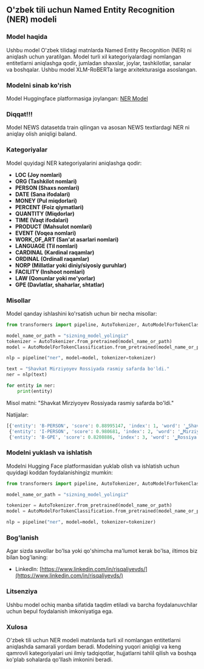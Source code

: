 ## O'zbek tili uchun Named Entity Recognition (NER) modeli

### Model haqida
Ushbu model O'zbek tilidagi matnlarda Named Entity Recognition (NER) ni aniqlash uchun yaratilgan. Model turli xil kategoriyalardagi nomlangan entitetlarni aniqlashga qodir, jumladan shaxslar, joylar, tashkilotlar, sanalar va boshqalar. Ushbu model XLM-RoBERTa large arxitekturasiga asoslangan.

### Modelni sinab ko'rish
Model Huggingface platformasiga joylangan:
[NER Model](https://huggingface.co/risqaliyevds/xlm-roberta-large-ner)

### Diqqat!!!
Model NEWS datasetda train qilingan va asosan NEWS textlardagi NER ni aniqlay olish aniqligi baland.

### Kategoriyalar
Model quyidagi NER kategoriyalarini aniqlashga qodir:
- **LOC (Joy nomlari)**
- **ORG (Tashkilot nomlari)**
- **PERSON (Shaxs nomlari)**
- **DATE (Sana ifodalari)**
- **MONEY (Pul miqdorlari)**
- **PERCENT (Foiz qiymatlari)**
- **QUANTITY (Miqdorlar)**
- **TIME (Vaqt ifodalari)**
- **PRODUCT (Mahsulot nomlari)**
- **EVENT (Voqea nomlari)**
- **WORK_OF_ART (San'at asarlari nomlari)**
- **LANGUAGE (Til nomlari)**
- **CARDINAL (Kardinal raqamlar)**
- **ORDINAL (Ordinall raqamlar)**
- **NORP (Millatlar yoki diniy/siyosiy guruhlar)**
- **FACILITY (Inshoot nomlari)**
- **LAW (Qonunlar yoki me'yorlar)**
- **GPE (Davlatlar, shaharlar, shtatlar)**

### Misollar
Model qanday ishlashini ko'rsatish uchun bir necha misollar:
```python
from transformers import pipeline, AutoTokenizer, AutoModelForTokenClassification

model_name_or_path = "sizning_model_yolingiz"
tokenizer = AutoTokenizer.from_pretrained(model_name_or_path)
model = AutoModelForTokenClassification.from_pretrained(model_name_or_path).to("cuda")

nlp = pipeline("ner", model=model, tokenizer=tokenizer)

text = "Shavkat Mirziyoyev Rossiyada rasmiy safarda bo'ldi."
ner = nlp(text)

for entity in ner:
    print(entity)
```
Misol matni: "Shavkat Mirziyoyev Rossiyada rasmiy safarda bo'ldi."

Natijalar:
```python
[{'entity': 'B-PERSON', 'score': 0.88995147, 'index': 1, 'word': '▁Shavkat', 'start': 0, 'end': 7},
 {'entity': 'I-PERSON', 'score': 0.980681, 'index': 2, 'word': '▁Mirziyoyev', 'start': 8, 'end': 18},
 {'entity': 'B-GPE', 'score': 0.8208886, 'index': 3, 'word': '▁Rossiya', 'start': 19, 'end': 26}]
```

### Modelni yuklash va ishlatish
Modelni Hugging Face platformasidan yuklab olish va ishlatish uchun quyidagi koddan foydalanishingiz mumkin:
```python
from transformers import pipeline, AutoTokenizer, AutoModelForTokenClassification

model_name_or_path = "sizning_model_yolingiz"

tokenizer = AutoTokenizer.from_pretrained(model_name_or_path)
model = AutoModelForTokenClassification.from_pretrained(model_name_or_path).to("cuda")

nlp = pipeline("ner", model=model, tokenizer=tokenizer)
```

### Bog'lanish
Agar sizda savollar bo'lsa yoki qo'shimcha ma'lumot kerak bo'lsa, iltimos biz bilan bog'laning:
- LinkedIn: [https://www.linkedin.com/in/risqaliyevds/](https://www.linkedin.com/in/risqaliyevds/)

### Litsenziya
Ushbu model ochiq manba sifatida taqdim etiladi va barcha foydalanuvchilar uchun bepul foydalanish imkoniyatiga ega.

### Xulosa
O'zbek tili uchun NER modeli matnlarda turli xil nomlangan entitetlarni aniqlashda samarali yordam beradi. Modelning yuqori aniqligi va keng qamrovli kategoriyalari uni ilmiy tadqiqotlar, hujjatlarni tahlil qilish va boshqa ko'plab sohalarda qo'llash imkonini beradi.
